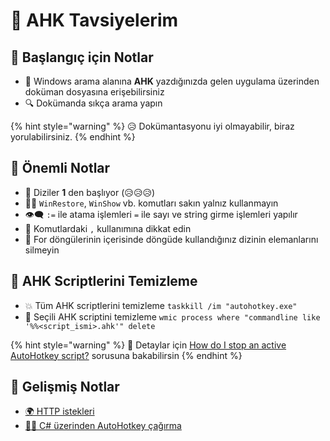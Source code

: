 # 🎌 AHK Tavsiyelerim

## 🔰 Başlangıç için Notlar

* 📑 Windows arama alanına **AHK** yazdığınızda gelen uygulama üzerinden doküman dosyasına erişebilirsiniz
* 🔍 Dokümanda sıkça arama yapın

{% hint style="warning" %}
😥 Dokümantasyonu iyi olmayabilir, biraz yorulabilirsiniz.
{% endhint %}

## 📢 Önemli Notlar

* 🔢 Diziler **1** den başlıyor \(😥😥😥\)
* 👮‍♂️ `WinRestore`, `WinShow` vb. komutları sakın yalnız kullanmayın
* 👁‍🗨 `:=` ile atama işlemleri `=` ile sayı ve string girme işlemleri yapılır
* 👀 Komutlardaki `,` kullanımına dikkat edin
* 💫 For döngülerinin içerisinde döngüde kullandığınız dizinin elemanlarını silmeyin

## 🧹 AHK Scriptlerini Temizleme

* 💥 Tüm AHK scriptlerini temizleme `taskkill /im "autohotkey.exe"` 
* 🧼 Seçili AHK scriptini temizleme `wmic process where "commandline like '%%<script_ismi>.ahk'" delete`

{% hint style="warning" %}
📢 Detaylar için [How do I stop an active AutoHotkey script?](https://stackoverflow.com/questions/45700383/how-do-i-stop-an-active-autohotkey-script) sorusuna bakabilirsin
{% endhint %}

## 🤯 Gelişmiş Notlar

* [🌍 HTTP istekleri](https://www.autohotkey.com/boards/viewtopic.php?t=49478)
* [👨‍💻 C\# üzerinden AutoHotkey çağırma](https://stackoverflow.com/questions/15959042/call-autohotkey-script-from-c-sharp)

